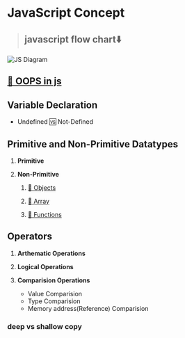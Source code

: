 # **JavaScript Concept**

> ## javascript flow chart⬇️

![JS Diagram](./imgs/js-flow-chart.png)

## **[🔗 OOPS in js](./jslang/oopsinjs.md)**

## **Variable Declaration**

- Undefined 🆚 Not-Defined

## **Primitive and Non-Primitive Datatypes**

1. **Primitive**
2. **Non-Primitive**

   1. [🔗 Objects](./jslang/dataManupulationinjs/objectinjs.js)

   2. [🔗 Array](./jslang/dataManupulationinjs/arrayinjs.js)

   3. [🔗 Functions](./jslang/dataManupulationinjs/functioninjs.js)

## **Operators**

1. **Arthematic Operations**

2. **Logical Operations**

3. **Comparision Operations**

   - Value Comparision
   - Type Comparision
   - Memory address(Reference) Comparision

### deep vs shallow copy
